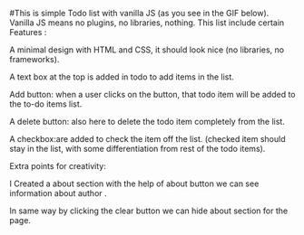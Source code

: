 #This is simple Todo list with vanilla JS (as you see in the GIF below). Vanilla JS means no plugins, no libraries, nothing.
 This list include certain Features :

A minimal design with HTML and CSS, it should look nice (no libraries, no frameworks).

A text box at the top is added in todo to add  items in the list.

Add button: when a user clicks on the button,  that todo item will be added to the to-do items list.

A delete button: also here to delete the todo item completely from the list.

A checkbox:are added to check the item off the list. (checked item should stay in the list, with some differentiation from rest of the todo items).

Extra points for creativity:

I Created a about section with the help of about button we can see information about author .

In same way by clicking the clear button we can hide about section for the page.


